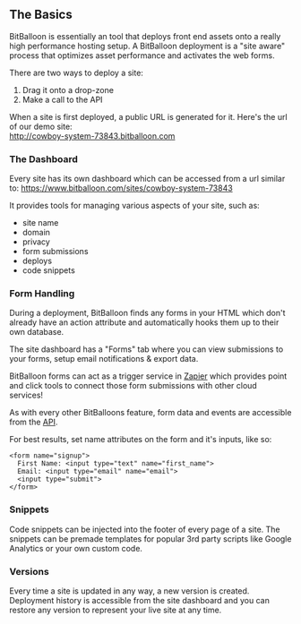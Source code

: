 ## The Basics

BitBalloon is essentially an tool that deploys front end assets onto a really high performance hosting setup. A BitBalloon deployment is a "site aware" process that optimizes asset performance and activates the web forms.

There are two ways to deploy a site:

 1. Drag it onto a drop-zone
 2. Make a call to the API


When a site is first deployed, a public URL is generated for it. Here's the url of our demo site:<br/> http://cowboy-system-73843.bitballoon.com


### The Dashboard

Every site has its own dashboard which can be accessed from a url similar to:
https://www.bitballoon.com/sites/cowboy-system-73843

It provides tools for managing various aspects of your site, such as:

* site name
* domain
* privacy
* form submissions
* deploys
* code snippets



### Form Handling

During a deployment, BitBalloon finds any forms in your HTML which don't already have an action attribute and automatically hooks them up to their own database.

The site dashboard has a "Forms" tab where you can view submissions to your forms, setup email notifications & export data.

BitBalloon forms can act as a trigger service in <a href="/docs/zapier">Zapier</a> which provides point and click tools to connect those form submissions with other cloud services!

As with every other BitBalloons feature, form data and events are accessible from the <a href="https://github.com/BitBalloon/bitballoon-api">API</a>.

For best results, set name attributes on the form and it's inputs, like so:

```markup
<form name="signup">
  First Name: <input type="text" name="first_name">
  Email: <input type="email" name="email">
  <input type="submit">
</form>
```



### Snippets

Code snippets can be injected into the footer of every page of a site. The snippets can be premade templates for popular 3rd party scripts like Google Analytics or your own custom code.


### Versions

Every time a site is updated in any way, a new version is created. Deployment history is accessible from the site dashboard and you can restore any version to represent your live site at any time.